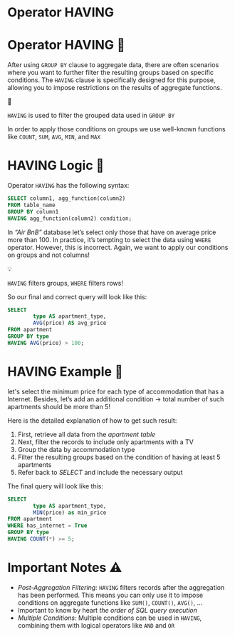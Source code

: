 # Operator HAVING

# Operator HAVING 🛒

After using `GROUP BY` clause to aggregate data, there are often scenarios where you want to further filter the resulting groups based on specific conditions. The `HAVING` clause is specifically designed for this purpose, allowing you to impose restrictions on the results of aggregate functions.

<aside>
📖

`HAVING` is used to filter the grouped data used in `GROUP BY`

</aside>

In order to apply those conditions on groups we use well-known functions like `COUNT`, `SUM`, `AVG`, `MIN`, and `MAX` 

# HAVING Logic 🧩

Operator `HAVING` has the following syntax:

```sql
SELECT column1, agg_function(column2)
FROM table_name
GROUP BY column1
HAVING agg_function(column2) condition;
```

In *“Air BnB”* database let’s select only those that have on average price more than 100. In practice, it’s tempting to select the data using `WHERE` operator. However, this is incorrect. Again, we want to apply our conditions on groups and not columns!

<aside>
💡

`HAVING` filters groups, `WHERE` filters rows!

</aside>

So our final and correct query will look like this:

```sql
SELECT
		type AS apartment_type,
		AVG(price) AS avg_price
FROM apartment
GROUP BY type
HAVING AVG(price) > 100;
```

# HAVING Example 🧪

let's select the minimum price for each type of accommodation that has a Internet. Besides, let’s add an additional condition → total number of such apartments should be more than 5!

Here is the detailed explanation of how to get such result:

1. First, retrieve all data from the *apartment table*
2. Next, filter the records to include only apartments with a TV
3. Group the data by accommodation type
4. Filter the resulting groups based on the condition of having at least 5 apartments
5. Refer back to *SELECT* and include the necessary output

The final query will look like this:

```sql
SELECT
		type AS apartment_type,
		MIN(price) as min_price
FROM apartment
WHERE has_internet = True
GROUP BY type
HAVING COUNT(*) >= 5;
```

# **Important Notes ⚠️**

- *Post-Aggregation Filtering:* `HAVING` filters records after the aggregation has been performed. This means you can only use it to impose conditions on aggregate functions like `SUM()`, `COUNT()`, `AVG()`, …
- Important to know by heart *the order of SQL query execution*
- *Multiple Conditions:* Multiple conditions can be used in `HAVING`, combining them with logical operators like `AND` and `OR`